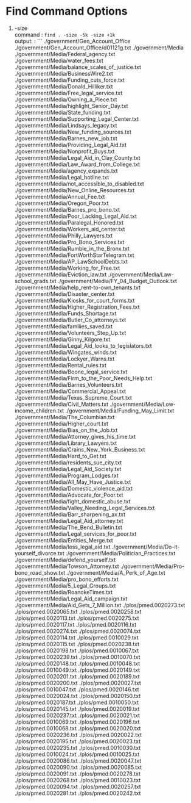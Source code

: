 # Find Command Options
1. -size <br>
command : ``` find . -size -5k -size +1k ``` <br>
output: : ``` ./government/Gen_Account_Office
./government/Gen_Account_Office/d01121g.txt
./government/Media
./government/Media/Federal_agency.txt
./government/Media/water_fees.txt
./government/Media/balance_scales_of_justice.txt
./government/Media/BusinessWire2.txt
./government/Media/Funding_cuts_force.txt
./government/Media/Donald_Hilliker.txt
./government/Media/Free_legal_service.txt
./government/Media/Owning_a_Piece.txt
./government/Media/highlight_Senior_Day.txt
./government/Media/State_funding.txt
./government/Media/Supporting_Legal_Center.txt
./government/Media/Lindsays_legacy.txt
./government/Media/New_funding_sources.txt
./government/Media/Barnes_new_job.txt
./government/Media/Providing_Legal_Aid.txt
./government/Media/Nonprofit_Buys.txt
./government/Media/Legal_Aid_in_Clay_County.txt
./government/Media/Law_Award_from_College.txt
./government/Media/agency_expands.txt
./government/Media/Legal_hotline.txt
./government/Media/not_accessible_to_disabled.txt
./government/Media/New_Online_Resources.txt
./government/Media/Annual_Fee.txt
./government/Media/Oregon_Poor.txt
./government/Media/Barnes_pro_bono.txt
./government/Media/Poor_Lacking_Legal_Aid.txt
./government/Media/Paralegal_Honored.txt
./government/Media/Workers_aid_center.txt
./government/Media/Philly_Lawyers.txt
./government/Media/Pro_Bono_Services.txt
./government/Media/Rumble_in_the_Bronx.txt
./government/Media/FortWorthStarTelegram.txt
./government/Media/AP_LawSchoolDebts.txt
./government/Media/Working_for_Free.txt
./government/Media/Eviction_law.txt
./government/Media/Law-school_grads.txt
./government/Media/FY_04_Budget_Outlook.txt
./government/Media/help_rent-to-own_tenants.txt
./government/Media/Disaster_center.txt
./government/Media/Kiosks_for_court_forms.txt
./government/Media/Higher_Registration_Fees.txt
./government/Media/Funds_Shortage.txt
./government/Media/Butler_Co_attorneys.txt
./government/Media/families_saved.txt
./government/Media/Volunteers_Step_Up.txt
./government/Media/Ginny_Kilgore.txt
./government/Media/Legal_Aid_looks_to_legislators.txt
./government/Media/Wingates_winds.txt
./government/Media/Lockyer_Warns.txt
./government/Media/Rental_rules.txt
./government/Media/Boone_legal_service.txt
./government/Media/Firm_to_the_Poor_Needs_Help.txt
./government/Media/Barnes_Volunteers.txt
./government/Media/Commercial_Appeal.txt
./government/Media/Texas_Supreme_Court.txt
./government/Media/Civil_Matters.txt
./government/Media/Low-income_children.txt
./government/Media/Funding_May_Limit.txt
./government/Media/The_Columbian.txt
./government/Media/Higher_court.txt
./government/Media/Bias_on_the_Job.txt
./government/Media/Attorney_gives_his_time.txt
./government/Media/Library_Lawyers.txt
./government/Media/Crains_New_York_Business.txt
./government/Media/Hard_to_Get.txt
./government/Media/residents_sue_city.txt
./government/Media/Legal_Aid_Society.txt
./government/Media/Program_Lodges.txt
./government/Media/All_May_Have_Justice.txt
./government/Media/Domestic_violence_aid.txt
./government/Media/Advocate_for_Poor.txt
./government/Media/fight_domestic_abuse.txt
./government/Media/Valley_Needing_Legal_Services.txt
./government/Media/Barr_sharpening_ax.txt
./government/Media/Legal_Aid_attorney.txt
./government/Media/The_Bend_Bulletin.txt
./government/Media/Legal_services_for_poor.txt
./government/Media/Entities_Merge.txt
./government/Media/less_legal_aid.txt
./government/Media/Do-it-yourself_divorce.txt
./government/Media/Politician_Practices.txt
./government/Media/defend_yourself.txt
./government/Media/Towson_Attorney.txt
./government/Media/Pro-bono_road_show.txt
./government/Media/A_Perk_of_Age.txt
./government/Media/pro_bono_efforts.txt
./government/Media/5_Legal_Groups.txt
./government/Media/RoanokeTimes.txt
./government/Media/Legal_Aid_campaign.txt
./government/Media/Aid_Gets_7_Million.txt
./plos/pmed.0020273.txt
./plos/pmed.0020065.txt
./plos/pmed.0020258.txt
./plos/pmed.0020113.txt
./plos/pmed.0020275.txt
./plos/pmed.0020117.txt
./plos/pmed.0020116.txt
./plos/pmed.0020274.txt
./plos/pmed.0020074.txt
./plos/pmed.0020114.txt
./plos/pmed.0010029.txt
./plos/pmed.0020115.txt
./plos/pmed.0020238.txt
./plos/pmed.0020198.txt
./plos/pmed.0010067.txt
./plos/pmed.0020239.txt
./plos/pmed.0010070.txt
./plos/pmed.0020148.txt
./plos/pmed.0010048.txt
./plos/pmed.0010049.txt
./plos/pmed.0020149.txt
./plos/pmed.0020201.txt
./plos/pmed.0020189.txt
./plos/pmed.0020200.txt
./plos/pmed.0020027.txt
./plos/pmed.0010047.txt
./plos/pmed.0020146.txt
./plos/pmed.0020024.txt
./plos/pmed.0020150.txt
./plos/pmed.0020187.txt
./plos/pmed.0010050.txt
./plos/pmed.0020145.txt
./plos/pmed.0020019.txt
./plos/pmed.0020237.txt
./plos/pmed.0020021.txt
./plos/pmed.0010069.txt
./plos/pmed.0020196.txt
./plos/pmed.0010068.txt
./plos/pmed.0020020.txt
./plos/pmed.0020236.txt
./plos/pmed.0020022.txt
./plos/pmed.0020195.txt
./plos/pmed.0020023.txt
./plos/pmed.0020235.txt
./plos/pmed.0010030.txt
./plos/pmed.0010024.txt
./plos/pmed.0010025.txt
./plos/pmed.0020086.txt
./plos/pmed.0020047.txt
./plos/pmed.0020090.txt
./plos/pmed.0020085.txt
./plos/pmed.0020091.txt
./plos/pmed.0020278.txt
./plos/pmed.0020268.txt
./plos/pmed.0010023.txt
./plos/pmed.0020094.txt
./plos/pmed.0020257.txt
./plos/pmed.0020281.txt
./plos/pmed.0020242.txt
```

